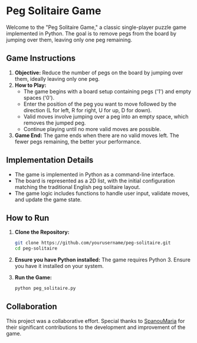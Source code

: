 # Peg Solitaire Game

Welcome to the "Peg Solitaire Game," a classic single-player puzzle game implemented in Python. The goal is to remove pegs from the board by jumping over them, leaving only one peg remaining.

## Game Instructions

1. **Objective:** Reduce the number of pegs on the board by jumping over them, ideally leaving only one peg.
2. **How to Play:**
    - The game begins with a board setup containing pegs ('1') and empty spaces ('0').
    - Enter the position of the peg you want to move followed by the direction (L for left, R for right, U for up, D for down).
    - Valid moves involve jumping over a peg into an empty space, which removes the jumped peg.
    - Continue playing until no more valid moves are possible.
3. **Game End:** The game ends when there are no valid moves left. The fewer pegs remaining, the better your performance.

## Implementation Details

- The game is implemented in Python as a command-line interface.
- The board is represented as a 2D list, with the initial configuration matching the traditional English peg solitaire layout.
- The game logic includes functions to handle user input, validate moves, and update the game state.

## How to Run

1. **Clone the Repository:**
    ```bash
    git clone https://github.com/yourusername/peg-solitaire.git
    cd peg-solitaire
    ```

2. **Ensure you have Python installed:** The game requires Python 3. Ensure you have it installed on your system.

3. **Run the Game:**
    ```bash
    python peg_solitaire.py
    ```

## Collaboration

This project was a collaborative effort. Special thanks to [SpanouMaria](https://github.com/SpanouMaria) for their significant contributions to the development and improvement of the game.
